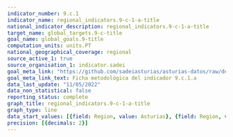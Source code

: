 ```yaml
---
indicator_number: 9.c.1
indicator_name: regional_indicators.9-c-1-a-title
national_indicator_description: regional_indicators.9-c-1-a-title
target_name: global_targets.9-c-title
goal_name: global_goals.9-title
computation_units: units.PT
national_geographical_coverage: regional
source_active_1: true
source_organisation_1: indicator.sadei
goal_meta_link: "https://github.com/sadeiasturias/asturias-datos/raw/develop/descargas/metodologia/9.c.1.a.pdf"
goal_meta_link_text: Ficha metodológica del indicador 9.c.1.a
data_last_update: "11/05/2022"
data_non_statistical: false
reporting_status: complete
graph_title: regional_indicators.9-c-1-a-title
graph_type: line
data_start_values: [{field: Region, value: Asturias}, {field: Region, value: España}]
precision: [{decimals: 2}]
---
```

